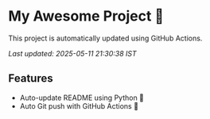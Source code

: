 # My Awesome Project 🚀

This project is automatically updated using GitHub Actions.

_Last updated: 2025-05-11 21:30:38 IST_

## Features
- Auto-update README using Python 🐍
- Auto Git push with GitHub Actions 🤖

